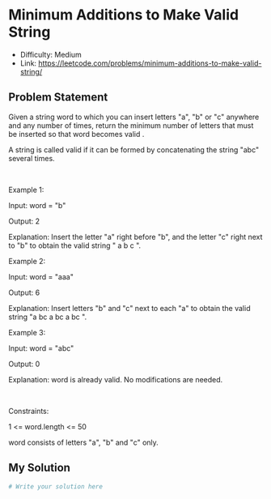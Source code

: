 # Minimum Additions to Make Valid String
- Difficulty: Medium
- Link: https://leetcode.com/problems/minimum-additions-to-make-valid-string/

## Problem Statement

Given a string 
word
 to which you can insert letters "a", "b" or "c" anywhere and any number of times, return 
the minimum number of letters that must be inserted so that 
word
 becomes 
valid
.


A string is called 
valid 
if it can be formed by concatenating the string "abc" several times.


 


Example 1:




Input:
 word = "b"

Output:
 2

Explanation:
 Insert the letter "a" right before "b", and the letter "c" right next to "b" to obtain the valid string "
a
b
c
".



Example 2:




Input:
 word = "aaa"

Output:
 6

Explanation:
 Insert letters "b" and "c" next to each "a" to obtain the valid string "a
bc
a
bc
a
bc
".



Example 3:




Input:
 word = "abc"

Output:
 0

Explanation:
 word is already valid. No modifications are needed. 



 


Constraints:




1 <= word.length <= 50


word
 consists of letters "a", "b" and "c" only.

## My Solution

```python
# Write your solution here
```
